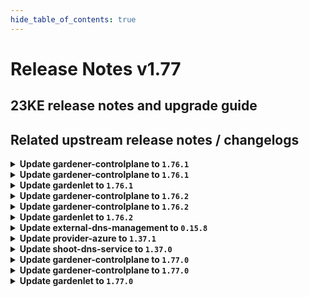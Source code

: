 ```yaml
---
hide_table_of_contents: true
---
```


# Release Notes v1.77

## 23KE release notes and upgrade guide

## Related upstream release notes / changelogs


<details>
<summary><b>Update gardener-controlplane to <code>1.76.1</code></b></summary>

# [gardener/gardener]

## 🐛 Bug Fixes

- `[OPERATOR]` gardenlet: A regression causing metering related recording rules for the aggregate-prometheus not to be applied is now fixed. by @gardener-ci-robot [#8286]

# Docker Images
admission-controller: `eu.gcr.io/gardener-project/gardener/admission-controller:v1.76.1`
apiserver: `eu.gcr.io/gardener-project/gardener/apiserver:v1.76.1`
controller-manager: `eu.gcr.io/gardener-project/gardener/controller-manager:v1.76.1`
scheduler: `eu.gcr.io/gardener-project/gardener/scheduler:v1.76.1`
operator: `eu.gcr.io/gardener-project/gardener/operator:v1.76.1`
gardenlet: `eu.gcr.io/gardener-project/gardener/gardenlet:v1.76.1`
resource-manager: `eu.gcr.io/gardener-project/gardener/resource-manager:v1.76.1`

</details>

<details>
<summary><b>Update gardener-controlplane to <code>1.76.1</code></b></summary>

# [gardener/gardener]

## 🐛 Bug Fixes

- `[OPERATOR]` gardenlet: A regression causing metering related recording rules for the aggregate-prometheus not to be applied is now fixed. by @gardener-ci-robot [#8286]

# Docker Images
admission-controller: `eu.gcr.io/gardener-project/gardener/admission-controller:v1.76.1`
apiserver: `eu.gcr.io/gardener-project/gardener/apiserver:v1.76.1`
controller-manager: `eu.gcr.io/gardener-project/gardener/controller-manager:v1.76.1`
scheduler: `eu.gcr.io/gardener-project/gardener/scheduler:v1.76.1`
operator: `eu.gcr.io/gardener-project/gardener/operator:v1.76.1`
gardenlet: `eu.gcr.io/gardener-project/gardener/gardenlet:v1.76.1`
resource-manager: `eu.gcr.io/gardener-project/gardener/resource-manager:v1.76.1`

</details>

<details>
<summary><b>Update gardenlet to <code>1.76.1</code></b></summary>

# [gardener/gardener]

## 🐛 Bug Fixes

- `[OPERATOR]` gardenlet: A regression causing metering related recording rules for the aggregate-prometheus not to be applied is now fixed. by @gardener-ci-robot [#8286]

# Docker Images
admission-controller: `eu.gcr.io/gardener-project/gardener/admission-controller:v1.76.1`
apiserver: `eu.gcr.io/gardener-project/gardener/apiserver:v1.76.1`
controller-manager: `eu.gcr.io/gardener-project/gardener/controller-manager:v1.76.1`
scheduler: `eu.gcr.io/gardener-project/gardener/scheduler:v1.76.1`
operator: `eu.gcr.io/gardener-project/gardener/operator:v1.76.1`
gardenlet: `eu.gcr.io/gardener-project/gardener/gardenlet:v1.76.1`
resource-manager: `eu.gcr.io/gardener-project/gardener/resource-manager:v1.76.1`

</details>

<details>
<summary><b>Update gardener-controlplane to <code>1.76.2</code></b></summary>

# [gardener/gardener]

## 🐛 Bug Fixes

- `[USER]` An issue has been fixed for highly-available `Shoot`s whose `etcd` clusters didn't get ready in the `Completing` phase of a CA credentials rotation. by @gardener-ci-robot [#8306]
## 🏃 Others

- `[OPERATOR]` A bug preventing `plutono` ingress to use `wildcard-certificate` is fixed. by @gardener-ci-robot [#8318]
- `[OPERATOR]` gardenlet: A regression preventing the alertmanager in the garden namespace from sending email notifications is now fixed. by @gardener-ci-robot [#8314]

# Docker Images
admission-controller: `eu.gcr.io/gardener-project/gardener/admission-controller:v1.76.2`
apiserver: `eu.gcr.io/gardener-project/gardener/apiserver:v1.76.2`
controller-manager: `eu.gcr.io/gardener-project/gardener/controller-manager:v1.76.2`
scheduler: `eu.gcr.io/gardener-project/gardener/scheduler:v1.76.2`
operator: `eu.gcr.io/gardener-project/gardener/operator:v1.76.2`
gardenlet: `eu.gcr.io/gardener-project/gardener/gardenlet:v1.76.2`
resource-manager: `eu.gcr.io/gardener-project/gardener/resource-manager:v1.76.2`

</details>

<details>
<summary><b>Update gardener-controlplane to <code>1.76.2</code></b></summary>

# [gardener/gardener]

## 🐛 Bug Fixes

- `[USER]` An issue has been fixed for highly-available `Shoot`s whose `etcd` clusters didn't get ready in the `Completing` phase of a CA credentials rotation. by @gardener-ci-robot [#8306]
## 🏃 Others

- `[OPERATOR]` A bug preventing `plutono` ingress to use `wildcard-certificate` is fixed. by @gardener-ci-robot [#8318]
- `[OPERATOR]` gardenlet: A regression preventing the alertmanager in the garden namespace from sending email notifications is now fixed. by @gardener-ci-robot [#8314]

# Docker Images
admission-controller: `eu.gcr.io/gardener-project/gardener/admission-controller:v1.76.2`
apiserver: `eu.gcr.io/gardener-project/gardener/apiserver:v1.76.2`
controller-manager: `eu.gcr.io/gardener-project/gardener/controller-manager:v1.76.2`
scheduler: `eu.gcr.io/gardener-project/gardener/scheduler:v1.76.2`
operator: `eu.gcr.io/gardener-project/gardener/operator:v1.76.2`
gardenlet: `eu.gcr.io/gardener-project/gardener/gardenlet:v1.76.2`
resource-manager: `eu.gcr.io/gardener-project/gardener/resource-manager:v1.76.2`

</details>

<details>
<summary><b>Update gardenlet to <code>1.76.2</code></b></summary>

# [gardener/gardener]

## 🐛 Bug Fixes

- `[USER]` An issue has been fixed for highly-available `Shoot`s whose `etcd` clusters didn't get ready in the `Completing` phase of a CA credentials rotation. by @gardener-ci-robot [#8306]
## 🏃 Others

- `[OPERATOR]` A bug preventing `plutono` ingress to use `wildcard-certificate` is fixed. by @gardener-ci-robot [#8318]
- `[OPERATOR]` gardenlet: A regression preventing the alertmanager in the garden namespace from sending email notifications is now fixed. by @gardener-ci-robot [#8314]

# Docker Images
admission-controller: `eu.gcr.io/gardener-project/gardener/admission-controller:v1.76.2`
apiserver: `eu.gcr.io/gardener-project/gardener/apiserver:v1.76.2`
controller-manager: `eu.gcr.io/gardener-project/gardener/controller-manager:v1.76.2`
scheduler: `eu.gcr.io/gardener-project/gardener/scheduler:v1.76.2`
operator: `eu.gcr.io/gardener-project/gardener/operator:v1.76.2`
gardenlet: `eu.gcr.io/gardener-project/gardener/gardenlet:v1.76.2`
resource-manager: `eu.gcr.io/gardener-project/gardener/resource-manager:v1.76.2`

</details>

<details>
<summary><b>Update external-dns-management to <code>0.15.8</code></b></summary>

# [gardener/external-dns-management]

## 🏃 Others

- `[OPERATOR]` Reduce memory footprint for secrets. by @MartinWeindel [#312]
- `[OPERATOR]` Bump builder image from `golang:1.20.5` to `golang:1.20.7` by @MartinWeindel [#312]

</details>

<details>
<summary><b>Update provider-azure to <code>1.37.1</code></b></summary>

# [gardener/gardener-extension-provider-azure]

## 🐛 Bug Fixes

- `[USER]` The node-controller-manager is now set to keep setting deprecated node labels for k8s clusters of version `>=1.26.0, <1.28.0` to ensure pods using persistent volumes with node affinities are scheduled in the cluster. by @kon-angelo [#718]

</details>

<details>
<summary><b>Update shoot-dns-service to <code>1.37.0</code></b></summary>

# [gardener/external-dns-management]

## 🐛 Bug Fixes

- `[OPERATOR]` Update controller-manager-library dependency to fix panic on api-resources discovery. by @MartinWeindel [gardener/external-dns-management#310]
## 🏃 Others

- `[OPERATOR]` Bump builder image from `golang:1.20.5` to `golang:1.20.7` by @MartinWeindel [gardener/external-dns-management#312]
- `[OPERATOR]` Reduce memory footprint for secrets. by @MartinWeindel [gardener/external-dns-management#312]
# [gardener/gardener-extension-shoot-dns-service]

## ⚠️ Breaking Changes

- `[OPERATOR]` `extension-shoot-dns-service` no longer supports Shoots with Кubernetes version < 1.22. by @shafeeqes [#218]
- `[OPERATOR]` The `security.gardener.cloud/pod-security-enforce` annotation in the ControllerRegistration is set to `baseline`. With this, the pods running in the extension namespace should comply with `baseline` pod-security standard. by @shafeeqes [#222]
## 🏃 Others

- `[OPERATOR]` Bumps golang from 1.20.5 to 1.21.0. by @dependabot[bot] [#227]
- `[OPERATOR]` Ensure dns-controller-manager is restarted on CA rotation for remote-access server by @MartinWeindel [#223]
- `[OPERATOR]` Bumps [github.com/gardener/gardener](https://github.com/gardener/gardener) from 1.75.0 to 1.76.2. by @dependabot[bot] [#228]
- `[OPERATOR]` Fix set_dependency_version for `workerlessSupported` by @MartinWeindel [#226]

</details>

<details>
<summary><b>Update gardener-controlplane to <code>1.77.0</code></b></summary>

# [gardener/etcd-backup-restore]

## 📰 Noteworthy

- `[OPERATOR]` Etcd-backup-restore now uses a distroless image as its base image. It is no longer compatible with [etcd-custom-image](https://github.com/gardener/etcd-custom-image), and must be used with [etcd-wrapper](https://github.com/gardener/etcd-wrapper) instead.  by @aaronfern [gardener/etcd-backup-restore#637]
- `[OPERATOR]` Etcd-backup-restore now uses the user home directory to create files. by @aaronfern [gardener/etcd-backup-restore#637]
## 🏃 Others

- `[OPERATOR]` While scaling up a non-HA etcd cluster to HA skipping the scale-up checks for first member of etcd cluster as first member can never be a part of scale-up scenarios. by @ishan16696 [gardener/etcd-backup-restore#649]
- `[OPERATOR]` Backup-restore waits for its etcd to be ready before attempting to update peerUrl by @aaronfern [gardener/etcd-backup-restore#628]
- `[DEVELOPER]` Add CVE categorization for etcd-backup-restore. by @shreyas-s-rao [gardener/etcd-backup-restore#644]
# [gardener/gardener]

## ⚠️ Breaking Changes

- `[DEVELOPER]` If you are using `provider-extension` setup you should adapt your files in `example/provider-extensions/garden/controlplane` because `default-domain` and `internal-domain` secrets are removed from `gardener-controlplane` Helm chart. by @oliver-goetz [#8308]
- `[DEVELOPER]` Package `pkg/utils/managedresources` now works with immutable secrets for managed resources under the hood. Existing secrets will be marked for garbage collection and replaced with immutable ones during the first reconciliation of the managed resource. by @dimityrmirchev [#8116]
- `[DEVELOPER]` The `Secrets` type as well as the `Delete` functions for secrets were removed from `pkg/utils/managedresources/builder` since their usage was prone to errors. The higher level package `pkg/utils/managedresources` should be used instead. by @dimityrmirchev [#8116]
- `[DEPENDENCY]` `hack/generate.sh` has been renamed to `hack/generate-sequential.sh`. by @shafeeqes [#8289]
- `[DEPENDENCY]` The deprecated `extensions/pkg/controller/worker.{Options,ApplyMachineResources{ForConfig}}` symbols have been dropped since `gardenlet` takes over management of the `machine.gardener.cloud/v1alpha1` API CRDs since `gardener/gardener@v1.73`. by @rfranzke [#8280]
- `[OPERATOR]` The `virtual-garden-kube-apiserver` service (for the `virtual-garden` cluster) was switched from type `LoadBalancer` to `ClusterIP`. Please make sure to migrate all DNS records from the `virtual-garden-kube-apiserver` to the `istio-ingressgateway` endpoint before upgrading to this Gardener version. by @timuthy [#8302]
- `[OPERATOR]` `gardenlet` no longer reports the `Bootstrapped` condition on `Seed`s. Instead, it now reports the progress in `.status.lastOperation`, similar to how it's done for `Shoot`s. by @rfranzke [#8290]
- `[OPERATOR]` `default-domain`, `internal-domain`, `alerting` and `openvpn-diffie-hellman` secrets are removed from `gardener-controlplane` Helm chart. Please ensure to update them in a different way before upgrading Gardener. If you would like to prevent Helm from deleting these secret during the upgrade, you could annotate them with `"helm.sh/resource-policy": keep`. by @oliver-goetz [#8308]
## 📰 Noteworthy

- `[DEVELOPER]` The `charts/images.yaml` file was moved to `imagevector/images.yaml`. by @rfranzke [#8250]
- `[DEPENDENCY]` `pkg/utils/chart` does now support embedded charts. The already deprecated methods in the `ChartApplier` and `ChartRenderer` will be removed in a few releases, so extensions should adapt to embedded charts. by @rfranzke [#8250]
- `[OPERATOR]` Gardenlet can now set feature gates for `etcd-druid`. They can be specified via the gardenlet configuration `GardenletConfiguration.EtcdConfig.FeatureGates` by @gardener-ci-robot [#8335]
## ✨ New Features

- `[OPERATOR]` The garbage collection controller now also considers managed resources when deciding if secrets/configmaps should be garbage collected. by @dimityrmirchev [#8116]
- `[OPERATOR]` Gardener Scheduler's Minimal Distance strategy can take scheduling decisions based on region distances configured by operators. This especially improves the allocation for shoots of providers regions for which the standard Levenshtein distance is inappropriate. Please see `docs/concepts/scheduler.md` for more information. by @timuthy [#8277]
- `[OPERATOR]` Operators can now view and manage dashboards for compaction jobs running in shoot control plane. by @abdasgupta [#8206]
- `[OPERATOR]` `maintenance-controller` now disables `PodSecurityPolicy` admission controller when forcefully upgrading the Kubernetes version of a `Shoot` to `v1.25`. It also ensures maximum workers of each for group is greater or equal to its number of zone for forceful upgrades to `v1.27`. by @oliver-goetz [#8281]
- `[OPERATOR]` `kubectl get garden` now features additional printer columns providing more information about the substantial configuration values and statuses. by @rfranzke [#8279]
- `[OPERATOR]` The `gardener-apiserver` now drops expired `Kubernetes` and `MachineImage` versions from `Cloudprofile`s during creation. by @shafeeqes [#8297]
- `[OPERATOR]` `gardener-operator` now takes over management of `fluent-operator` and `vali`. by @vlvasilev [#8240]
- `[USER]` Two additional labels `worker.gardener.cloud/image-name` and `worker.gardener.cloud/image-version` are attached to worker nodes to identify which operating system they are running. This can then be used in selectors that target only workers with a specific operating system and is helpful for e.g. driver deployment. by @MrBatschner [#8295]
- `[USER]` A new feature gate named `ContainerdRegistryHostsDir` is introduced to gardenlet. When enabled, the `/etc/containerd/certs.d` directory is created on the Node and containerd is configured to look up for registries/mirrors configuration in this directory (if there is any configuration applied). In future, the [registry-cache extension](https://github.com/gardener/gardener-extension-registry-cache/) will add such registries/mirrors configuration under this directory (via OperatingSystemConfig mutation). by @ialidzhikov [#8094]
- `[USER]` The `Shoot` maintenance controller now updates the CRI of worker pools from `docker` to `containerd` when force-upgrading from Kubernetes `v1.22` to `v1.23`. by @oliver-goetz [#8272]
- `[DEVELOPER]` Extensions running on seed clusters can get access to the garden cluster by using the injected kubeconfig specified by the `GARDEN_KUBECONFIG` environment variable. You can read about the details in this [doc](https://github.com/gardener/gardener/blob/master/docs/extensions/garden-api-access.md). by @timebertt [#8264]
## 🐛 Bug Fixes

- `[OPERATOR]` When `Shoot`s were updated from non high-availability to `zone` high-availability, it could happen that the control-plane was scheduled to two instead of three zones. This issue is relevant for cloud providers with an inconsistent zone naming (`Azure` is currently the only candidate to our knowledge).  
  Existing shoots with the before mentioned problem must be fixed manually be operators if required. An automatic move of `etcd`s and their volumes is not part of this fix due to availability reasons. by @gardener-ci-robot [#8345]
- `[OPERATOR]` gardenlet: A regression causing metering related recording rules for the aggregate-prometheus not to be applied is now fixed. by @istvanballok [#8284]
- `[USER]` An issue has been fixed for highly-available `Shoot`s whose `etcd` clusters didn't get ready in the `Completing` phase of a CA credentials rotation. by @timuthy [#8303]
## 🏃 Others

- `[OPERATOR]` A bug preventing `prometheus` ingress to use `wildcard-certificate` is fixed. by @acumino [#8319]
- `[OPERATOR]` A bug preventing `plutono` ingress to use `wildcard-certificate` is fixed. by @acumino [#8317]
- `[OPERATOR]` gardenlet: A regression preventing the alertmanager in the garden namespace from sending email notifications is now fixed. by @istvanballok [#8310]
- `[DEVELOPER]` The `github.com/golang/mock/gomock` dependency is replaced by `go.uber.org/mock`. by @afritzler [#8269]
- `[DEVELOPER]` Add failure tolerance option to the `CreateShoot` test. by @hendrikKahl [#8298]
# [gardener/etcd-druid]

## ⚠️ Breaking Changes

- `[OPERATOR]` :warning: `etcd.Status.ClusterSize`, `etcd.Status.ServiceName`, `etcd.Status.UpdatedReplicas` have been marked as deprecated and users should refrain from depending on these fields. by @unmarshall [gardener/etcd-druid#594]
- `[OPERATOR]` File ownership for `var/etcd/data` will be changed to non-root user (65532). by @aaronfern [gardener/etcd-druid#620]
- `[OPERATOR]` Etcd-druid will now deploy distroless `etcd-wrapper` and `etcd-backup-restore` images. Please refer to [etcd-wrapper](https://github.com/gardener/etcd-wrapper) for more information. by @aaronfern [gardener/etcd-druid#620]
- `[OPERATOR]` Etcd-related secrets will now be mounted onto the `/var/` directory instead of `/root/`. by @aaronfern [gardener/etcd-druid#620]
- `[DEVELOPER]` Developer Action Required: The `make deploy` command has been replaced with `make deploy-via-kustomize`. Please update your deployment workflows accordingly. by @seshachalam-yv [gardener/etcd-druid#599]
## ✨ New Features

- `[DEVELOPER]` Makefile has been updated to use `Skaffold` for deploying `etcd-druid` with the `make deploy` target, simplifying the deployment process and eliminating the need to push the image to the container registry for each local development testing. by @seshachalam-yv [gardener/etcd-druid#599]
- `[OPERATOR]` Feature gates have been introduced in etcd-druid, and can be specified using CLI flag `--feature-gate`. by @aaronfern [gardener/etcd-druid#646]
- `[OPERATOR]` Druid now exposes metrics related to snapshot compaction, on default port 8080. Please expose the desired metrics port via the etcd-druid service to allow metrics to be scraped by a Prometheus instance. by @abdasgupta [gardener/etcd-druid#569]
- `[OPERATOR]` `UseEtcdWrapper` feature gate has been introduced to allow users to opt for the new [etcd-wrapper](https://github.com/gardener/etcd-wrapper) image. by @aaronfern [gardener/etcd-druid#646]
## 🐛 Bug Fixes

- `[OPERATOR]` A bug causing incorrect volume mount path for `Etcd`s and `EtcdCopyBackupsTask`s using `Local` snapshot storage provider while using distroless etcd-backup-restore image `v0.25.x` has been resolved. by @aaronfern [gardener/etcd-druid#662]
- `[OPERATOR]` `AllMembersReady` condition has now been fixed to eventually show the correct overall readiness of an etcd cluster. by @unmarshall [gardener/etcd-druid#594]
- `[OPERATOR]` A bug causing `EtcdCopyBackupsTask` jobs to fail to create temp snapshot directory while using distroless etcd-backup-restore image `v0.25.x` has been resolved. by @aaronfern [gardener/etcd-druid#662]
## 🏃 Others

- `[OPERATOR]` Print build version and go runtime info. by @shreyas-s-rao [gardener/etcd-druid#636]
- `[OPERATOR]` Bumped up the custom image version to v3.4.13-bootstrap-11 by @abdasgupta [gardener/etcd-druid#623]
- `[OPERATOR]` When scaling from single-node to multi-node etcd cluster, Etcd Druid will now first ensure that any change to the peer URL (e.g TLS enablement)  is seen by the existing etcd process running within the etcd member pod. Once that is confirmed then it will scale up the Etcd StatefulSet and add relevant annotations. by @unmarshall [gardener/etcd-druid#598]
- `[DEVELOPER]` Refactored `statefulset`, `service`, `poddisruptionbudget`, `lease`, and `configmap` components to use default labels and owner references from `etcd`. by @seshachalam-yv [gardener/etcd-druid#559]
- `[DEVELOPER]` Add CVE categorization for etcd-druid. by @shreyas-s-rao [gardener/etcd-druid#634]
# [gardener/vpn2]

## 📰 Noteworthy

- `[OPERATOR]` Bump builder image golang from `1.20.4` to `1.20.6`  by @axel7born [gardener/vpn2#33]
# [gardener/hvpa-controller]

## 🐛 Bug Fixes

- `[OPERATOR]` Fixed a bug that caused HVPA reconciliation to fail with `expected pointer, but got v2beta1.MetricSpec type` when the HPA spec had changed. by @voelzmo [gardener/hvpa-controller#125]

</details>

<details>
<summary><b>Update gardener-controlplane to <code>1.77.0</code></b></summary>

# [gardener/etcd-backup-restore]

## 📰 Noteworthy

- `[OPERATOR]` Etcd-backup-restore now uses a distroless image as its base image. It is no longer compatible with [etcd-custom-image](https://github.com/gardener/etcd-custom-image), and must be used with [etcd-wrapper](https://github.com/gardener/etcd-wrapper) instead.  by @aaronfern [gardener/etcd-backup-restore#637]
- `[OPERATOR]` Etcd-backup-restore now uses the user home directory to create files. by @aaronfern [gardener/etcd-backup-restore#637]
## 🏃 Others

- `[OPERATOR]` While scaling up a non-HA etcd cluster to HA skipping the scale-up checks for first member of etcd cluster as first member can never be a part of scale-up scenarios. by @ishan16696 [gardener/etcd-backup-restore#649]
- `[OPERATOR]` Backup-restore waits for its etcd to be ready before attempting to update peerUrl by @aaronfern [gardener/etcd-backup-restore#628]
- `[DEVELOPER]` Add CVE categorization for etcd-backup-restore. by @shreyas-s-rao [gardener/etcd-backup-restore#644]
# [gardener/gardener]

## ⚠️ Breaking Changes

- `[DEVELOPER]` If you are using `provider-extension` setup you should adapt your files in `example/provider-extensions/garden/controlplane` because `default-domain` and `internal-domain` secrets are removed from `gardener-controlplane` Helm chart. by @oliver-goetz [#8308]
- `[DEVELOPER]` Package `pkg/utils/managedresources` now works with immutable secrets for managed resources under the hood. Existing secrets will be marked for garbage collection and replaced with immutable ones during the first reconciliation of the managed resource. by @dimityrmirchev [#8116]
- `[DEVELOPER]` The `Secrets` type as well as the `Delete` functions for secrets were removed from `pkg/utils/managedresources/builder` since their usage was prone to errors. The higher level package `pkg/utils/managedresources` should be used instead. by @dimityrmirchev [#8116]
- `[DEPENDENCY]` `hack/generate.sh` has been renamed to `hack/generate-sequential.sh`. by @shafeeqes [#8289]
- `[DEPENDENCY]` The deprecated `extensions/pkg/controller/worker.{Options,ApplyMachineResources{ForConfig}}` symbols have been dropped since `gardenlet` takes over management of the `machine.gardener.cloud/v1alpha1` API CRDs since `gardener/gardener@v1.73`. by @rfranzke [#8280]
- `[OPERATOR]` The `virtual-garden-kube-apiserver` service (for the `virtual-garden` cluster) was switched from type `LoadBalancer` to `ClusterIP`. Please make sure to migrate all DNS records from the `virtual-garden-kube-apiserver` to the `istio-ingressgateway` endpoint before upgrading to this Gardener version. by @timuthy [#8302]
- `[OPERATOR]` `gardenlet` no longer reports the `Bootstrapped` condition on `Seed`s. Instead, it now reports the progress in `.status.lastOperation`, similar to how it's done for `Shoot`s. by @rfranzke [#8290]
- `[OPERATOR]` `default-domain`, `internal-domain`, `alerting` and `openvpn-diffie-hellman` secrets are removed from `gardener-controlplane` Helm chart. Please ensure to update them in a different way before upgrading Gardener. If you would like to prevent Helm from deleting these secret during the upgrade, you could annotate them with `"helm.sh/resource-policy": keep`. by @oliver-goetz [#8308]
## 📰 Noteworthy

- `[DEVELOPER]` The `charts/images.yaml` file was moved to `imagevector/images.yaml`. by @rfranzke [#8250]
- `[DEPENDENCY]` `pkg/utils/chart` does now support embedded charts. The already deprecated methods in the `ChartApplier` and `ChartRenderer` will be removed in a few releases, so extensions should adapt to embedded charts. by @rfranzke [#8250]
- `[OPERATOR]` Gardenlet can now set feature gates for `etcd-druid`. They can be specified via the gardenlet configuration `GardenletConfiguration.EtcdConfig.FeatureGates` by @gardener-ci-robot [#8335]
## ✨ New Features

- `[OPERATOR]` The garbage collection controller now also considers managed resources when deciding if secrets/configmaps should be garbage collected. by @dimityrmirchev [#8116]
- `[OPERATOR]` Gardener Scheduler's Minimal Distance strategy can take scheduling decisions based on region distances configured by operators. This especially improves the allocation for shoots of providers regions for which the standard Levenshtein distance is inappropriate. Please see `docs/concepts/scheduler.md` for more information. by @timuthy [#8277]
- `[OPERATOR]` Operators can now view and manage dashboards for compaction jobs running in shoot control plane. by @abdasgupta [#8206]
- `[OPERATOR]` `maintenance-controller` now disables `PodSecurityPolicy` admission controller when forcefully upgrading the Kubernetes version of a `Shoot` to `v1.25`. It also ensures maximum workers of each for group is greater or equal to its number of zone for forceful upgrades to `v1.27`. by @oliver-goetz [#8281]
- `[OPERATOR]` `kubectl get garden` now features additional printer columns providing more information about the substantial configuration values and statuses. by @rfranzke [#8279]
- `[OPERATOR]` The `gardener-apiserver` now drops expired `Kubernetes` and `MachineImage` versions from `Cloudprofile`s during creation. by @shafeeqes [#8297]
- `[OPERATOR]` `gardener-operator` now takes over management of `fluent-operator` and `vali`. by @vlvasilev [#8240]
- `[USER]` Two additional labels `worker.gardener.cloud/image-name` and `worker.gardener.cloud/image-version` are attached to worker nodes to identify which operating system they are running. This can then be used in selectors that target only workers with a specific operating system and is helpful for e.g. driver deployment. by @MrBatschner [#8295]
- `[USER]` A new feature gate named `ContainerdRegistryHostsDir` is introduced to gardenlet. When enabled, the `/etc/containerd/certs.d` directory is created on the Node and containerd is configured to look up for registries/mirrors configuration in this directory (if there is any configuration applied). In future, the [registry-cache extension](https://github.com/gardener/gardener-extension-registry-cache/) will add such registries/mirrors configuration under this directory (via OperatingSystemConfig mutation). by @ialidzhikov [#8094]
- `[USER]` The `Shoot` maintenance controller now updates the CRI of worker pools from `docker` to `containerd` when force-upgrading from Kubernetes `v1.22` to `v1.23`. by @oliver-goetz [#8272]
- `[DEVELOPER]` Extensions running on seed clusters can get access to the garden cluster by using the injected kubeconfig specified by the `GARDEN_KUBECONFIG` environment variable. You can read about the details in this [doc](https://github.com/gardener/gardener/blob/master/docs/extensions/garden-api-access.md). by @timebertt [#8264]
## 🐛 Bug Fixes

- `[OPERATOR]` When `Shoot`s were updated from non high-availability to `zone` high-availability, it could happen that the control-plane was scheduled to two instead of three zones. This issue is relevant for cloud providers with an inconsistent zone naming (`Azure` is currently the only candidate to our knowledge).  
  Existing shoots with the before mentioned problem must be fixed manually be operators if required. An automatic move of `etcd`s and their volumes is not part of this fix due to availability reasons. by @gardener-ci-robot [#8345]
- `[OPERATOR]` gardenlet: A regression causing metering related recording rules for the aggregate-prometheus not to be applied is now fixed. by @istvanballok [#8284]
- `[USER]` An issue has been fixed for highly-available `Shoot`s whose `etcd` clusters didn't get ready in the `Completing` phase of a CA credentials rotation. by @timuthy [#8303]
## 🏃 Others

- `[OPERATOR]` A bug preventing `prometheus` ingress to use `wildcard-certificate` is fixed. by @acumino [#8319]
- `[OPERATOR]` A bug preventing `plutono` ingress to use `wildcard-certificate` is fixed. by @acumino [#8317]
- `[OPERATOR]` gardenlet: A regression preventing the alertmanager in the garden namespace from sending email notifications is now fixed. by @istvanballok [#8310]
- `[DEVELOPER]` The `github.com/golang/mock/gomock` dependency is replaced by `go.uber.org/mock`. by @afritzler [#8269]
- `[DEVELOPER]` Add failure tolerance option to the `CreateShoot` test. by @hendrikKahl [#8298]
# [gardener/etcd-druid]

## ⚠️ Breaking Changes

- `[OPERATOR]` :warning: `etcd.Status.ClusterSize`, `etcd.Status.ServiceName`, `etcd.Status.UpdatedReplicas` have been marked as deprecated and users should refrain from depending on these fields. by @unmarshall [gardener/etcd-druid#594]
- `[OPERATOR]` File ownership for `var/etcd/data` will be changed to non-root user (65532). by @aaronfern [gardener/etcd-druid#620]
- `[OPERATOR]` Etcd-druid will now deploy distroless `etcd-wrapper` and `etcd-backup-restore` images. Please refer to [etcd-wrapper](https://github.com/gardener/etcd-wrapper) for more information. by @aaronfern [gardener/etcd-druid#620]
- `[OPERATOR]` Etcd-related secrets will now be mounted onto the `/var/` directory instead of `/root/`. by @aaronfern [gardener/etcd-druid#620]
- `[DEVELOPER]` Developer Action Required: The `make deploy` command has been replaced with `make deploy-via-kustomize`. Please update your deployment workflows accordingly. by @seshachalam-yv [gardener/etcd-druid#599]
## ✨ New Features

- `[DEVELOPER]` Makefile has been updated to use `Skaffold` for deploying `etcd-druid` with the `make deploy` target, simplifying the deployment process and eliminating the need to push the image to the container registry for each local development testing. by @seshachalam-yv [gardener/etcd-druid#599]
- `[OPERATOR]` Feature gates have been introduced in etcd-druid, and can be specified using CLI flag `--feature-gate`. by @aaronfern [gardener/etcd-druid#646]
- `[OPERATOR]` Druid now exposes metrics related to snapshot compaction, on default port 8080. Please expose the desired metrics port via the etcd-druid service to allow metrics to be scraped by a Prometheus instance. by @abdasgupta [gardener/etcd-druid#569]
- `[OPERATOR]` `UseEtcdWrapper` feature gate has been introduced to allow users to opt for the new [etcd-wrapper](https://github.com/gardener/etcd-wrapper) image. by @aaronfern [gardener/etcd-druid#646]
## 🐛 Bug Fixes

- `[OPERATOR]` A bug causing incorrect volume mount path for `Etcd`s and `EtcdCopyBackupsTask`s using `Local` snapshot storage provider while using distroless etcd-backup-restore image `v0.25.x` has been resolved. by @aaronfern [gardener/etcd-druid#662]
- `[OPERATOR]` `AllMembersReady` condition has now been fixed to eventually show the correct overall readiness of an etcd cluster. by @unmarshall [gardener/etcd-druid#594]
- `[OPERATOR]` A bug causing `EtcdCopyBackupsTask` jobs to fail to create temp snapshot directory while using distroless etcd-backup-restore image `v0.25.x` has been resolved. by @aaronfern [gardener/etcd-druid#662]
## 🏃 Others

- `[OPERATOR]` Print build version and go runtime info. by @shreyas-s-rao [gardener/etcd-druid#636]
- `[OPERATOR]` Bumped up the custom image version to v3.4.13-bootstrap-11 by @abdasgupta [gardener/etcd-druid#623]
- `[OPERATOR]` When scaling from single-node to multi-node etcd cluster, Etcd Druid will now first ensure that any change to the peer URL (e.g TLS enablement)  is seen by the existing etcd process running within the etcd member pod. Once that is confirmed then it will scale up the Etcd StatefulSet and add relevant annotations. by @unmarshall [gardener/etcd-druid#598]
- `[DEVELOPER]` Refactored `statefulset`, `service`, `poddisruptionbudget`, `lease`, and `configmap` components to use default labels and owner references from `etcd`. by @seshachalam-yv [gardener/etcd-druid#559]
- `[DEVELOPER]` Add CVE categorization for etcd-druid. by @shreyas-s-rao [gardener/etcd-druid#634]
# [gardener/vpn2]

## 📰 Noteworthy

- `[OPERATOR]` Bump builder image golang from `1.20.4` to `1.20.6`  by @axel7born [gardener/vpn2#33]
# [gardener/hvpa-controller]

## 🐛 Bug Fixes

- `[OPERATOR]` Fixed a bug that caused HVPA reconciliation to fail with `expected pointer, but got v2beta1.MetricSpec type` when the HPA spec had changed. by @voelzmo [gardener/hvpa-controller#125]

</details>

<details>
<summary><b>Update gardenlet to <code>1.77.0</code></b></summary>

# [gardener/etcd-backup-restore]

## 📰 Noteworthy

- `[OPERATOR]` Etcd-backup-restore now uses a distroless image as its base image. It is no longer compatible with [etcd-custom-image](https://github.com/gardener/etcd-custom-image), and must be used with [etcd-wrapper](https://github.com/gardener/etcd-wrapper) instead.  by @aaronfern [gardener/etcd-backup-restore#637]
- `[OPERATOR]` Etcd-backup-restore now uses the user home directory to create files. by @aaronfern [gardener/etcd-backup-restore#637]
## 🏃 Others

- `[OPERATOR]` While scaling up a non-HA etcd cluster to HA skipping the scale-up checks for first member of etcd cluster as first member can never be a part of scale-up scenarios. by @ishan16696 [gardener/etcd-backup-restore#649]
- `[OPERATOR]` Backup-restore waits for its etcd to be ready before attempting to update peerUrl by @aaronfern [gardener/etcd-backup-restore#628]
- `[DEVELOPER]` Add CVE categorization for etcd-backup-restore. by @shreyas-s-rao [gardener/etcd-backup-restore#644]
# [gardener/gardener]

## ⚠️ Breaking Changes

- `[DEVELOPER]` If you are using `provider-extension` setup you should adapt your files in `example/provider-extensions/garden/controlplane` because `default-domain` and `internal-domain` secrets are removed from `gardener-controlplane` Helm chart. by @oliver-goetz [#8308]
- `[DEVELOPER]` Package `pkg/utils/managedresources` now works with immutable secrets for managed resources under the hood. Existing secrets will be marked for garbage collection and replaced with immutable ones during the first reconciliation of the managed resource. by @dimityrmirchev [#8116]
- `[DEVELOPER]` The `Secrets` type as well as the `Delete` functions for secrets were removed from `pkg/utils/managedresources/builder` since their usage was prone to errors. The higher level package `pkg/utils/managedresources` should be used instead. by @dimityrmirchev [#8116]
- `[DEPENDENCY]` `hack/generate.sh` has been renamed to `hack/generate-sequential.sh`. by @shafeeqes [#8289]
- `[DEPENDENCY]` The deprecated `extensions/pkg/controller/worker.{Options,ApplyMachineResources{ForConfig}}` symbols have been dropped since `gardenlet` takes over management of the `machine.gardener.cloud/v1alpha1` API CRDs since `gardener/gardener@v1.73`. by @rfranzke [#8280]
- `[OPERATOR]` The `virtual-garden-kube-apiserver` service (for the `virtual-garden` cluster) was switched from type `LoadBalancer` to `ClusterIP`. Please make sure to migrate all DNS records from the `virtual-garden-kube-apiserver` to the `istio-ingressgateway` endpoint before upgrading to this Gardener version. by @timuthy [#8302]
- `[OPERATOR]` `gardenlet` no longer reports the `Bootstrapped` condition on `Seed`s. Instead, it now reports the progress in `.status.lastOperation`, similar to how it's done for `Shoot`s. by @rfranzke [#8290]
- `[OPERATOR]` `default-domain`, `internal-domain`, `alerting` and `openvpn-diffie-hellman` secrets are removed from `gardener-controlplane` Helm chart. Please ensure to update them in a different way before upgrading Gardener. If you would like to prevent Helm from deleting these secret during the upgrade, you could annotate them with `"helm.sh/resource-policy": keep`. by @oliver-goetz [#8308]
## 📰 Noteworthy

- `[DEVELOPER]` The `charts/images.yaml` file was moved to `imagevector/images.yaml`. by @rfranzke [#8250]
- `[DEPENDENCY]` `pkg/utils/chart` does now support embedded charts. The already deprecated methods in the `ChartApplier` and `ChartRenderer` will be removed in a few releases, so extensions should adapt to embedded charts. by @rfranzke [#8250]
- `[OPERATOR]` Gardenlet can now set feature gates for `etcd-druid`. They can be specified via the gardenlet configuration `GardenletConfiguration.EtcdConfig.FeatureGates` by @gardener-ci-robot [#8335]
## ✨ New Features

- `[OPERATOR]` The garbage collection controller now also considers managed resources when deciding if secrets/configmaps should be garbage collected. by @dimityrmirchev [#8116]
- `[OPERATOR]` Gardener Scheduler's Minimal Distance strategy can take scheduling decisions based on region distances configured by operators. This especially improves the allocation for shoots of providers regions for which the standard Levenshtein distance is inappropriate. Please see `docs/concepts/scheduler.md` for more information. by @timuthy [#8277]
- `[OPERATOR]` Operators can now view and manage dashboards for compaction jobs running in shoot control plane. by @abdasgupta [#8206]
- `[OPERATOR]` `maintenance-controller` now disables `PodSecurityPolicy` admission controller when forcefully upgrading the Kubernetes version of a `Shoot` to `v1.25`. It also ensures maximum workers of each for group is greater or equal to its number of zone for forceful upgrades to `v1.27`. by @oliver-goetz [#8281]
- `[OPERATOR]` `kubectl get garden` now features additional printer columns providing more information about the substantial configuration values and statuses. by @rfranzke [#8279]
- `[OPERATOR]` The `gardener-apiserver` now drops expired `Kubernetes` and `MachineImage` versions from `Cloudprofile`s during creation. by @shafeeqes [#8297]
- `[OPERATOR]` `gardener-operator` now takes over management of `fluent-operator` and `vali`. by @vlvasilev [#8240]
- `[USER]` Two additional labels `worker.gardener.cloud/image-name` and `worker.gardener.cloud/image-version` are attached to worker nodes to identify which operating system they are running. This can then be used in selectors that target only workers with a specific operating system and is helpful for e.g. driver deployment. by @MrBatschner [#8295]
- `[USER]` A new feature gate named `ContainerdRegistryHostsDir` is introduced to gardenlet. When enabled, the `/etc/containerd/certs.d` directory is created on the Node and containerd is configured to look up for registries/mirrors configuration in this directory (if there is any configuration applied). In future, the [registry-cache extension](https://github.com/gardener/gardener-extension-registry-cache/) will add such registries/mirrors configuration under this directory (via OperatingSystemConfig mutation). by @ialidzhikov [#8094]
- `[USER]` The `Shoot` maintenance controller now updates the CRI of worker pools from `docker` to `containerd` when force-upgrading from Kubernetes `v1.22` to `v1.23`. by @oliver-goetz [#8272]
- `[DEVELOPER]` Extensions running on seed clusters can get access to the garden cluster by using the injected kubeconfig specified by the `GARDEN_KUBECONFIG` environment variable. You can read about the details in this [doc](https://github.com/gardener/gardener/blob/master/docs/extensions/garden-api-access.md). by @timebertt [#8264]
## 🐛 Bug Fixes

- `[OPERATOR]` When `Shoot`s were updated from non high-availability to `zone` high-availability, it could happen that the control-plane was scheduled to two instead of three zones. This issue is relevant for cloud providers with an inconsistent zone naming (`Azure` is currently the only candidate to our knowledge).  
  Existing shoots with the before mentioned problem must be fixed manually be operators if required. An automatic move of `etcd`s and their volumes is not part of this fix due to availability reasons. by @gardener-ci-robot [#8345]
- `[OPERATOR]` gardenlet: A regression causing metering related recording rules for the aggregate-prometheus not to be applied is now fixed. by @istvanballok [#8284]
- `[USER]` An issue has been fixed for highly-available `Shoot`s whose `etcd` clusters didn't get ready in the `Completing` phase of a CA credentials rotation. by @timuthy [#8303]
## 🏃 Others

- `[OPERATOR]` A bug preventing `prometheus` ingress to use `wildcard-certificate` is fixed. by @acumino [#8319]
- `[OPERATOR]` A bug preventing `plutono` ingress to use `wildcard-certificate` is fixed. by @acumino [#8317]
- `[OPERATOR]` gardenlet: A regression preventing the alertmanager in the garden namespace from sending email notifications is now fixed. by @istvanballok [#8310]
- `[DEVELOPER]` The `github.com/golang/mock/gomock` dependency is replaced by `go.uber.org/mock`. by @afritzler [#8269]
- `[DEVELOPER]` Add failure tolerance option to the `CreateShoot` test. by @hendrikKahl [#8298]
# [gardener/etcd-druid]

## ⚠️ Breaking Changes

- `[OPERATOR]` :warning: `etcd.Status.ClusterSize`, `etcd.Status.ServiceName`, `etcd.Status.UpdatedReplicas` have been marked as deprecated and users should refrain from depending on these fields. by @unmarshall [gardener/etcd-druid#594]
- `[OPERATOR]` File ownership for `var/etcd/data` will be changed to non-root user (65532). by @aaronfern [gardener/etcd-druid#620]
- `[OPERATOR]` Etcd-druid will now deploy distroless `etcd-wrapper` and `etcd-backup-restore` images. Please refer to [etcd-wrapper](https://github.com/gardener/etcd-wrapper) for more information. by @aaronfern [gardener/etcd-druid#620]
- `[OPERATOR]` Etcd-related secrets will now be mounted onto the `/var/` directory instead of `/root/`. by @aaronfern [gardener/etcd-druid#620]
- `[DEVELOPER]` Developer Action Required: The `make deploy` command has been replaced with `make deploy-via-kustomize`. Please update your deployment workflows accordingly. by @seshachalam-yv [gardener/etcd-druid#599]
## ✨ New Features

- `[DEVELOPER]` Makefile has been updated to use `Skaffold` for deploying `etcd-druid` with the `make deploy` target, simplifying the deployment process and eliminating the need to push the image to the container registry for each local development testing. by @seshachalam-yv [gardener/etcd-druid#599]
- `[OPERATOR]` Feature gates have been introduced in etcd-druid, and can be specified using CLI flag `--feature-gate`. by @aaronfern [gardener/etcd-druid#646]
- `[OPERATOR]` Druid now exposes metrics related to snapshot compaction, on default port 8080. Please expose the desired metrics port via the etcd-druid service to allow metrics to be scraped by a Prometheus instance. by @abdasgupta [gardener/etcd-druid#569]
- `[OPERATOR]` `UseEtcdWrapper` feature gate has been introduced to allow users to opt for the new [etcd-wrapper](https://github.com/gardener/etcd-wrapper) image. by @aaronfern [gardener/etcd-druid#646]
## 🐛 Bug Fixes

- `[OPERATOR]` A bug causing incorrect volume mount path for `Etcd`s and `EtcdCopyBackupsTask`s using `Local` snapshot storage provider while using distroless etcd-backup-restore image `v0.25.x` has been resolved. by @aaronfern [gardener/etcd-druid#662]
- `[OPERATOR]` `AllMembersReady` condition has now been fixed to eventually show the correct overall readiness of an etcd cluster. by @unmarshall [gardener/etcd-druid#594]
- `[OPERATOR]` A bug causing `EtcdCopyBackupsTask` jobs to fail to create temp snapshot directory while using distroless etcd-backup-restore image `v0.25.x` has been resolved. by @aaronfern [gardener/etcd-druid#662]
## 🏃 Others

- `[OPERATOR]` Print build version and go runtime info. by @shreyas-s-rao [gardener/etcd-druid#636]
- `[OPERATOR]` Bumped up the custom image version to v3.4.13-bootstrap-11 by @abdasgupta [gardener/etcd-druid#623]
- `[OPERATOR]` When scaling from single-node to multi-node etcd cluster, Etcd Druid will now first ensure that any change to the peer URL (e.g TLS enablement)  is seen by the existing etcd process running within the etcd member pod. Once that is confirmed then it will scale up the Etcd StatefulSet and add relevant annotations. by @unmarshall [gardener/etcd-druid#598]
- `[DEVELOPER]` Refactored `statefulset`, `service`, `poddisruptionbudget`, `lease`, and `configmap` components to use default labels and owner references from `etcd`. by @seshachalam-yv [gardener/etcd-druid#559]
- `[DEVELOPER]` Add CVE categorization for etcd-druid. by @shreyas-s-rao [gardener/etcd-druid#634]
# [gardener/vpn2]

## 📰 Noteworthy

- `[OPERATOR]` Bump builder image golang from `1.20.4` to `1.20.6`  by @axel7born [gardener/vpn2#33]
# [gardener/hvpa-controller]

## 🐛 Bug Fixes

- `[OPERATOR]` Fixed a bug that caused HVPA reconciliation to fail with `expected pointer, but got v2beta1.MetricSpec type` when the HPA spec had changed. by @voelzmo [gardener/hvpa-controller#125]

</details>
